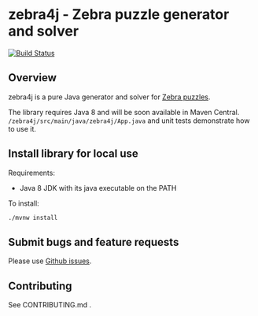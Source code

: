 # zebra4j - Zebra puzzle generator and solver

[![Build Status](https://travis-ci.org/murfffi/zebra4j.svg?branch=main)](https://travis-ci.org/murfffi/zebra4j)

## Overview

zebra4j is a pure Java generator and solver for [Zebra puzzles](https://en.wikipedia.org/wiki/Zebra_Puzzle).

The library requires Java 8 and will be soon available in Maven Central. `/zebra4j/src/main/java/zebra4j/App.java`
and unit tests demonstrate how to use it.

## Install library for local use

Requirements:
- Java 8 JDK with its java executable on the PATH

To install:

```bash
./mvnw install
```

## Submit bugs and feature requests

Please use [Github issues](https://github.com/murfffi/zebra4j/issues).

## Contributing

See CONTRIBUTING.md .
